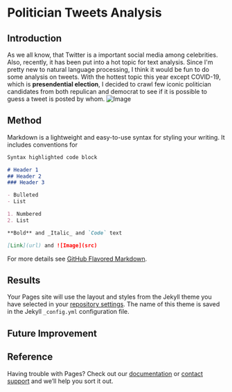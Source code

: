 # Politician Tweets Analysis
## Introduction

As we all know, that Twitter is a important social media among celebrities. Also, recently, it has been put into a hot topic for text analysis. Since I'm pretty new to natural language processing, I think it would be fun to do some analysis on tweets. With the hottest topic this year except COVID-19, which is **presendential election**, I decided to crawl few iconic politician candidates from both repulican and democrat to see if it is possible to guess a tweet is posted by whom.
![Image](https://cdn.cnn.com/cnnnext/dam/assets/181105112842-donkey-elephant-top.jpg)



## Method

Markdown is a lightweight and easy-to-use syntax for styling your writing. It includes conventions for

```markdown
Syntax highlighted code block

# Header 1
## Header 2
### Header 3

- Bulleted
- List

1. Numbered
2. List

**Bold** and _Italic_ and `Code` text

[Link](url) and ![Image](src)
```

For more details see [GitHub Flavored Markdown](https://guides.github.com/features/mastering-markdown/).

## Results

Your Pages site will use the layout and styles from the Jekyll theme you have selected in your [repository settings](https://github.com/chialin6/cse490g_fp_politician_tweets/settings). The name of this theme is saved in the Jekyll `_config.yml` configuration file.

## Future Improvement

## Reference

Having trouble with Pages? Check out our [documentation](https://docs.github.com/categories/github-pages-basics/) or [contact support](https://github.com/contact) and we’ll help you sort it out.
